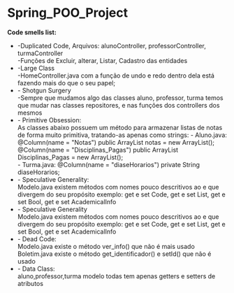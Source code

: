 # Spring_POO_Project

<b>Code smells list:</b>
  <ul>
  <li> -Duplicated Code, Arquivos: alunoController, professorController, turmaController<br>
		-Funções de Excluir, alterar, Listar, Cadastro das entidades </li>
  <li>
	-Large Class<br>
	-HomeController.java com a função de undo e redo dentro dela está fazendo mais do que o seu papel;
  </li>
  <li> 
  	- Shotgun Surgery<br>
	-Sempre que mudamos algo das classes aluno, professor, turma temos que mudar nas classes repositores, e nas funções dos controllers dos mesmos</li>
  <li> 
  	- Primitive Obsession:
 	<br>
	As classes abaixo possuem um método para armazenar listas de notas de forma muito primitiva, tratando-as apenas como strings:
  	- Aluno.java:
		@Column(name = "Notas")
    		public ArrayList<String> notas = new ArrayList<String>();
		@Column(name = "Disciplinas_Pagas")
    		public ArrayList<String> Disciplinas_Pagas = new ArrayList<String>();
	<br>
	- Turma.java:
		@Column(name = "diaseHorarios")
    		private String diaseHorarios;<br>
  </li>
  <li> 
  	- Speculative Generality:<br>
	Modelo.java existem métodos com nomes pouco descritivos ao e que divergem do seu propósito exemplo: get e set Code, get e set List, get e set Bool, get e set AcademicalInfo
  </li>
  <li>
  - Speculative Generality<br>
	Modelo.java existem métodos com nomes pouco descritivos ao e que divergem do seu propósito exemplo: get e set Code, get e set List, get e set Bool, get e set AcademicalInfo
  </li>
  <li>
  - Dead Code:<br>
	Modelo.java existe o método ver_info() que não é mais usado<br>
	Boletim.java existe o método get_identificador() e setId() que não é usado
  </li>
  <li>
  - Data Class:<br>
	aluno,professor,turma modelo todas tem apenas getters e setters de atributos
  </li>
  </ul>
